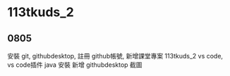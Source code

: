 # 113tkuds_2

## 0805
安裝 git, githubdesktop,
註冊 github帳號, 新增課堂專案 113tkuds_2
vs code, vs code插件
java 安裝
新增 githubdesktop 截圖

